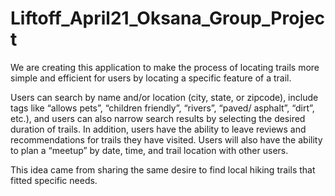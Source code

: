 # Liftoff_April21_Oksana_Group_Project


We are creating this application to make the process of locating trails more simple and efficient 
for users by locating a specific feature of a trail.

Users can search by name and/or location (city, state, or zipcode), include tags like “allows
pets”, “children friendly”, “rivers”, “paved/ asphalt”, “dirt”, etc.), and users can also narrow 
search results by selecting the desired duration of trails. In addition, users have the ability 
to leave reviews and recommendations for trails they have visited. Users will also have the ability 
to plan a “meetup”  by date, time, and trail location with other users.

This idea came from sharing the same desire to find local hiking trails that fitted specific needs.


